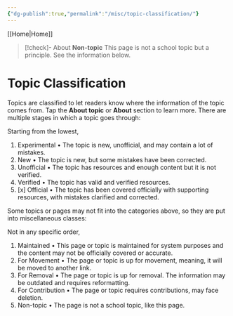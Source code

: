 ```yaml
---
{"dg-publish":true,"permalink":"/misc/topic-classification/"}
---
```



[[Home\|Home]]

>[!check]- About
>**Non-topic**
>This page is not a school topic but a principle. See the information below.

#  Topic Classification

 Topics are  classified to let readers know where the information of the topic comes from. Tap the **About topic**  or **About** section to learn more. There are multiple stages in which a topic goes through:

Starting from the lowest,
1. Experimental
• The topic is new, unofficial, and may contain a lot of mistakes.
2. New
• The topic is new, but some mistakes have been corrected.
3. Unofficial
• The topic has resources and enough content but it is not verified.
4.  Verified
• The topic has valid and verified resources.
5. [x] Official
• The topic has been covered officially with supporting resources, with mistakes clarified and corrected.

Some topics or pages may not fit into the categories above, so they are put into miscellaneous classes:

Not in any specific order,
1. Maintained
• This page or topic is maintained for system purposes and the content may not be officially covered or accurate.
2. For Movement
• The page or topic is up for movement, meaning, it will be moved to another link.
3. For Removal
• The page or topic is up for removal. The information may be outdated and requires reformatting.
4. For Contribution
• The page or topic requires contributions, may face deletion.
5. Non-topic
• The page is not a school topic, like this page.
